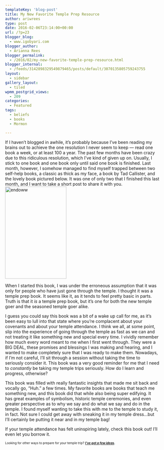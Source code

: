 ```yaml
---
templateKey: 'blog-post'
title: My New Favorite Temple Prep Resource
author: ariwrees
type: post
date: 2016-02-06T23:14:00+00:00
url: /?p=23
blogger_blog:
  - www.igobyari.com
blogger_author:
  - Arianna Rees
blogger_permalink:
  - /2016/02/my-new-favorite-temple-prep-resource.html
blogger_internal:
  - /feeds/3142898329549879465/posts/default/3070135805759243755
layout:
  - sidebar
gallery_layout:
  - tiled
wpmm_postgrid_views:
  - 209
categories:
  - Featured
tags:
  - beliefs
  - books
  - Mormon

---
```

<div dir="ltr" style="text-align: left;">
  <div style="clear: both;">
    If I haven&#8217;t blogged in awhile, it&#8217;s probably because I&#8217;ve been reading my brains out to achieve the one resolution I never seem to keep &#8212; read one book a week, or at least 100 a year. The past few months have been crazy due to this ridiculous resolution, which I&#8217;ve kind of given up on. Usually, I stick to one book and one book only until said one book is finished. Last month, however, I somehow managed to find myself trapped between two self-help books, a classic as thick as my face, a book by Tad Callister, and the lovely book pictured below. It was one of only two that I finished this last month, and I want to take a short post to share it with you.
  </div>
</div>

<div style="clear: both;">
</div>

<div style="clear: both;">
  <img class="size-medium wp-image-1958 aligncenter" src="http://www.igobyari.com/wp-content/uploads/2016/02/endoww-200x300.jpg" alt="endoww" width="200" height="300" />
</div>

<div dir="ltr" style="text-align: left;">
  <p>
    When I started this book, I was under the erroneous assumption that it was only for people who have just gone through the temple. I thought it was a temple prep book. It seems like it, as it tends to feel pretty basic in parts. Truth is that it <i>is</i> a temple prep book, but it&#8217;s one for both the new temple goer and the seasoned temple goer alike.
  </p>
  
  <p>
    I guess you could say this book was a bit of a wake up call for me, as it&#8217;s been easy to lull into that state where you&#8217;re complacent about your covenants and about your temple attendance. I think we all, at some point, slip into the experience of going through the temple as fast as we can and not treating it like something new and special every time. I vividly remember how much every word meant to me when I first went through. They were a BIG DEAL, these promises and blessings I was making and hearing, and I wanted to make completely sure that I was ready to make them. Nowadays, if I&#8217;m not careful, I&#8217;ll sit through a session without taking the time to seriously consider it. This book was a very good reminder for me that I need to <i>constantly </i>be taking my temple trips seriously. How do I learn and progress, otherwise?
  </p>
  
  <p>
    This book was filled with really fantastic insights that made me sit back and vocally go, &#8220;Huh.&#8221; a few times. My favorite books are books that teach me something new, and this book did that while also being super edifying. It has great examples of symbolism, historic temple ceremonies, and even greater perspective as to why we say and do what we say and do in the temple. I found myself wanting to take this with me to the temple to study it, in fact. Not sure I could get away with sneaking it in my temple dress&#8230;but I&#8217;ll certainly be putting it near and in my temple bag!
  </p>
  
  <p>
    If your temple attendance has felt uninspiring lately, check this book out! I&#8217;ll even let you borrow it.
  </p>
  
  <p>
    <span style="font-size: x-small;">Looking for other ways to prepare for your temple trip? <span style="color: #134f5c;"><b><i><a href="http://www.ldsliving.com/6-Ways-to-Improve-Your-Temple-Experience/s/78369" target="_blank" rel="noopener noreferrer">I&#8217;ve got a few ideas</a>. </i></b></span></span>
  </p>
</div>